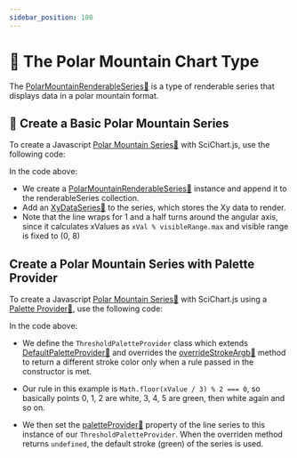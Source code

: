 ```yaml
---
sidebar_position: 100
---
```


# 🔄 The Polar Mountain Chart Type

<!-- import ChartPreviewWrapper from "@site/src/components/ChartPreviewWrapper";

import PolarMountainChart from "!!raw-loader!./Basic/demo.js";
import PolarMountainPaletteProvider from "!!raw-loader!./PaletteProvider/demo.js"; -->

The [PolarMountainRenderableSeries:blue_book:](https://www.scichart.com/documentation/js/v4/typedoc/classes/polarmountainrenderableseries.html) is a type of renderable series that displays data in a polar mountain format.

<ChartFromSciChartDemo 
    src="http://stagingdemo2.scichart.com/demo/iframe/polar-mountain-chart"
    title="Polar Mountain Series Chart"
/>

## 🔄 Create a Basic Polar Mountain Series

To create a Javascript [Polar Mountain Series:blue_book:](https://www.scichart.com/documentation/js/v4/typedoc/classes/polarmountainrenderableseries.html) with SciChart.js, use the following code:

<!-- ```ts showLineNumbers file=./Basic/demo.js start=region_A_start end=region_A_end
``` -->



<!-- <ChartPreviewWrapper jsContent={PolarMountainChart} /> -->

In the code above:
- We create a [PolarMountainRenderableSeries:blue_book:](https://www.scichart.com/documentation/js/v4/typedoc/classes/polarmountainrenderableseries.html) instance and append it to the renderableSeries collection.
- Add an [XyDataSeries:blue_book:](https://www.scichart.com/documentation/js/v4/typedoc/classes/xydataseries.html) to the series, which stores the Xy data to render.
- Note that the line wraps for 1 and a half turns around the angular axis, since it calculates xValues as `xVal % visibleRange.max` and visible range is fixed to (0, 8)

## Create a Polar Mountain Series with Palette Provider

To create a Javascript [Polar Mountain Series:blue_book:](https://www.scichart.com/documentation/js/v4/typedoc/classes/polarmountainrenderableseries.html) with SciChart.js using a [Palette Provider:blue_book:](https://www.scichart.com/documentation/js/v4/typedoc/classes/defaultpaletteprovider.html), use the following code:

<!-- ```ts showLineNumbers file=./PaletteProvider/demo.js start=region_A_start end=region_A_end
``` -->



<!-- <ChartPreviewWrapper jsContent={PolarMountainPaletteProvider} /> -->

In the code above:
- We define the `ThresholdPaletteProvider` class which extends [DefaultPaletteProvider:blue_book:](https://www.scichart.com/documentation/js/v4/typedoc/classes/defaultpaletteprovider.html) and overrides the [overrideStrokeArgb:blue_book:](https://www.scichart.com/documentation/js/v4/typedoc/classes/defaultpaletteprovider.html#overridestrokeargb) method to return a different stroke color only when a rule passed in the constructor is met. 

- Our rule in this example is `Math.floor(xValue / 3) % 2 === 0`, so basically points 0, 1, 2 are white, 3, 4, 5 are green, then white again and so on.

- We then set the [paletteProvider:blue_book:](https://www.scichart.com/documentation/js/v4/typedoc/classes/polarmountainrenderableseries.html#paletteprovider) property of the line series to this instance of our `ThresholdPaletteProvider`. When the overriden method returns `undefined`, the default stroke (green) of the series is used.